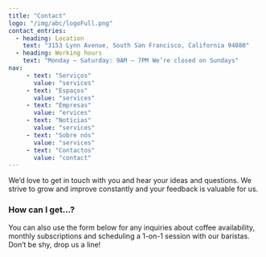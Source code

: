 ```yaml
---
title: "Contact"
logo: "/img/abc/logoFull.png"
contact_entries:
  - heading: Location
    text: "3153 Lynn Avenue, South San Francisco, California 94080"
  - heading: Working hours
    text: "Monday – Saturday: 9AM – 7PM We’re closed on Sundays"
nav:
     - text: "Serviços"
       value: "services"
     - text: "Espaços"
       value: "services"
     - text: "Empresas"
       value: "ervices"
     - text: "Notícias"
       value: "services"
     - text: "Sobre nós"
       value: "services"
     - text: "Contactos"
       value: "contact"
---
```


We’d love to get in touch with you and hear your ideas and
questions. We strive to grow and improve constantly and your feedback
is valuable for us.

<h3 class="f4 b lh-title mb2">How can I get…?</h3>

You can also use the form below for any inquiries about coffee
availability, monthly subscriptions and scheduling a 1-on-1 session
with our baristas. Don’t be shy, drop us a line!

